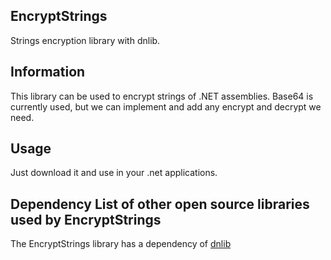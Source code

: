 ## EncryptStrings

Strings encryption library with dnlib. 

## Information

This library can be used to encrypt strings of .NET assemblies.
Base64 is currently used, but we can implement and add any encrypt and decrypt we need.

## Usage
Just download it and use in your .net applications. 

## Dependency  List of other open source libraries used by EncryptStrings
The EncryptStrings library has a dependency of [dnlib](https://github.com/Xairooo/dnlib)
